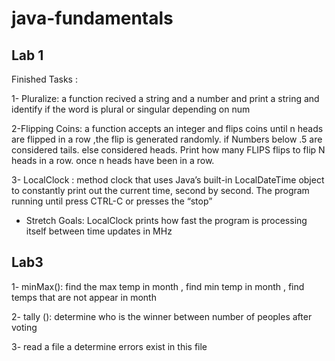 # java-fundamentals
 ## Lab 1


Finished Tasks :

1- Pluralize: a function recived a string and a number and print a string and identify if the word is plural or singular depending on num 


2-Flipping Coins: a function accepts an integer and flips coins until n heads are flipped in a row ,the flip is generated randomly. if Numbers below .5 are considered tails. else considered heads. Print how many  FLIPS flips to flip N heads in a row. once n heads have been in a row.

3- LocalClock : method clock that uses Java’s built-in LocalDateTime object to constantly print out the current time, second by second. The program running until press CTRL-C or presses the “stop” 

- Stretch Goals: LocalClock prints how fast the program is processing itself between time updates in MHz




## Lab3 

1-  minMax(): find the max temp in month , find min temp in month , find temps that are not appear in month 

2-  tally (): determine who is the winner between number of peoples after voting 

3-   read a file a determine errors exist in this file 


